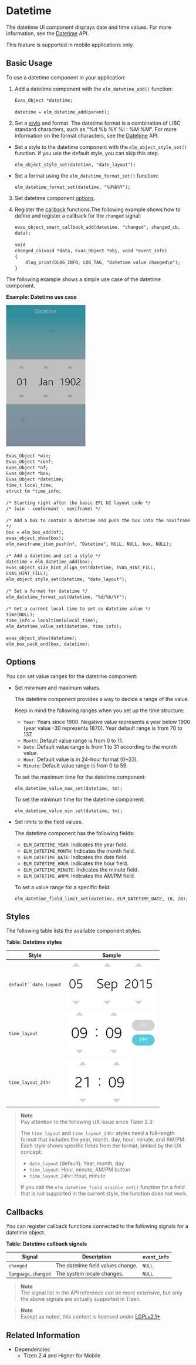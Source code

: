 # Datetime

The datetime UI component displays date and time values. For more information, see the [Datetime](../../../../../org.tizen.native.mobile.apireference/group__Elm__Datetime.html) API.

This feature is supported in mobile applications only.

## Basic Usage

To use a datetime component in your application:

1. Add a datetime component with the `elm_datetime_add()` function:

   ```
   Evas_Object *datetime;

   datetime = elm_datetime_add(parent);
   ```

2.  Set a [style](#styles) and format. The datetime format is a combination of LIBC standard characters, such as "%d %b %Y %I : %M %M". For more information on the format characters, see the [Datetime](../../../../../org.tizen.native.mobile.apireference/group__Elm__Datetime.html) API.

   - Set a style to the datetime component with the `elm_object_style_set()` function. If you use the default style, you can skip this step.

     ```
     elm_object_style_set(datetime, "date_layout");
     ```

   - Set a format using the `elm_datetime_format_set()` function:

     ```
     elm_datetime_format_set(datetime, "%d%b%Y");
     ```

3. Set datetime component [options](#options).

4. Register the [callback](#callbacks) functions.The following example shows how to define and register a callback for the `changed` signal:

   ```
   evas_object_smart_callback_add(datetime, "changed", changed_cb, data);

   void
   changed_cb(void *data, Evas_Object *obj, void *event_info)
   {
       dlog_print(DLOG_INFO, LOG_TAG, "Datetime value changed\n");
   }
   ```

The following example shows a simple use case of the datetime component.

**Example: Datetime use case**

![Datetime](./media/datetime.png)

```
Evas_Object *win;
Evas_Object *conf;
Evas_Object *nf;
Evas_Object *box;
Evas_Object *datetime;
time_t local_time;
struct tm *time_info;

/* Starting right after the basic EFL UI layout code */
/* (win - conformant - naviframe) */

/* Add a box to contain a datetime and push the box into the naviframe */
box = elm_box_add(nf);
evas_object_show(box);
elm_naviframe_item_push(nf, "Datetime", NULL, NULL, box, NULL);

/* Add a datetime and set a style */
datetime = elm_datetime_add(box);
evas_object_size_hint_align_set(datetime, EVAS_HINT_FILL, EVAS_HINT_FILL);
elm_object_style_set(datetime, "date_layout");

/* Set a format for datetime */
elm_datetime_format_set(datetime, "%d/%b/%Y");

/* Get a current local time to set as datetime value */
time(NULL);
time_info = localtime(&local_time);
elm_datetime_value_set(datetime, time_info);

evas_object_show(datetime);
elm_box_pack_end(box, datetime);
```

## Options

You can set value ranges for the datetime component:

- Set minimum and maximum values.

  The datetime component provides a way to decide a range of the value.

  Keep in mind the following ranges when you set up the time structure:

  - `Year`: Years since 1900. Negative value represents a year below 1900 (year value -30 represents 1870). Year default range is from 70 to 137.
  - `Month`: Default value range is from 0 to 11.
  - `Date`: Default value range is from 1 to 31 according to the month value.
  - `Hour`: Default value is in 24-hour format (0~23).
  - `Minute`: Default value range is from 0 to 59.

  To set the maximum time for the datetime component:

  ```
  elm_datetime_value_max_set(datetime, tm);
  ```

  To set the minimum time for the datetime component:

  ```
  elm_datetime_value_min_set(datetime, tm);
  ```

- Set limits to the field values.

  The datetime component has the following fields:

  - `ELM_DATETIME_YEAR`: Indicates the year field.
  - `ELM_DATETIME_MONTH`: Indicates the month field.
  - `ELM_DATETIME_DATE`: Indicates the date field.
  - `ELM_DATETIME_HOUR`: Indicates the hour field.
  - `ELM_DATETIME_MINUTE`: Indicates the minute field.
  - `ELM_DATETIME_AMPM`: Indicates the AM/PM field.

  To set a value range for a specific field:

  ```
  elm_datetime_field_limit_set(datetime, ELM_DATETIME_DATE, 10, 20);
  ```

## Styles

The following table lists the available component styles.

**Table: Datetime styles**

| Style                  | Sample                                   |
|------------------------|----------------------------------------|
| `default``date_layout` | ![elm/datetime/base/default](./media/datetime_date_layout.png) |
| `time_layout`          | ![elm/datetime/base/time_layout](./media/datetime_time_layout.png) |
| `time_layout_24hr`     | ![elm/datetime/base/time_layout_24hr](./media/datetime_time_24h.png) |

>  **Note**  
> Pay attention to the following UX issue since Tizen 2.3:
>
> The `time_layout` and `time_layout_24hr` styles need a full-length format that includes the year, month, day, hour, minute, and AM/PM. Each style shows specific fields from the format, limited by the UX concept:
>
> - `date_layout` (default): Year, month, day
> - `time_layout`: Hour, minute, AM/PM button
> - `time_layout_24hr`: Hour, minute
>
> If you call the `elm_datetime_field_visible_set()` function for a field that is not supported in the current style, the function does not work.

## Callbacks

You can register callback functions connected to the following signals for a datetime object.

**Table: Datetime callback signals**

| Signal             | Description                       | `event_info` |
|------------------|---------------------------------|------------|
| `changed`          | The datetime field values change. | `NULL`       |
| `language,changed` | The system locale changes.        | `NULL`       |

> **Note**  
> The signal list in the API reference can be more extensive, but only the above signals are actually supported in Tizen.

> **Note**  
> Except as noted, this content is licensed under [LGPLv2.1+](http://opensource.org/licenses/LGPL-2.1).

## Related Information
- Dependencies
  - Tizen 2.4 and Higher for Mobile
